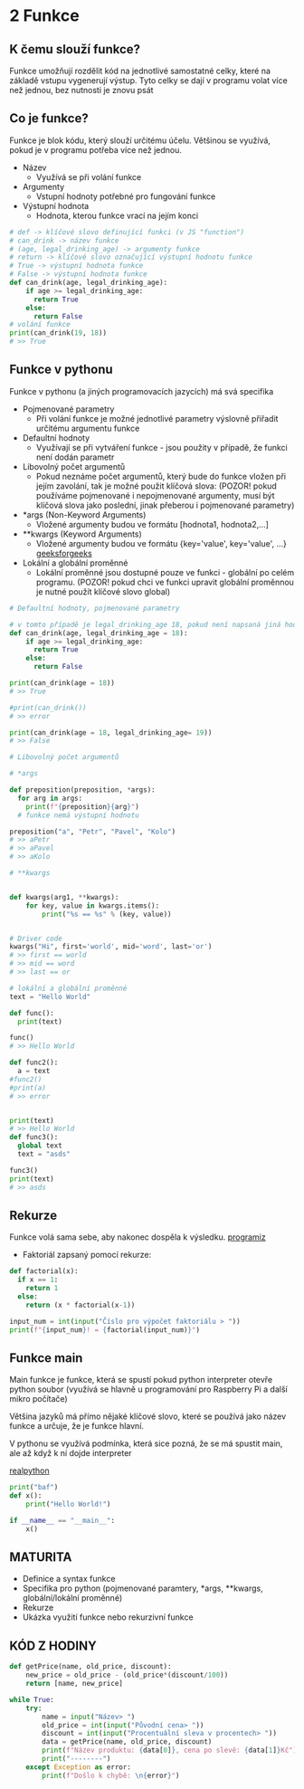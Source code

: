 # 2 Funkce

## K čemu slouží funkce?
Funkce umožňují rozdělit kód na jednotlivé samostatné celky, které na základě vstupu vygenerují výstup.
Tyto celky se dají v programu volat více než jednou, bez nutnosti je znovu psát

## Co je funkce?
Funkce je blok kódu, který slouží určitému účelu. Většinou se využívá, pokud je v programu potřeba více než jednou.
- Název
	- Využívá se při volání funkce
- Argumenty
	- Vstupní hodnoty potřebné pro fungování funkce
- Výstupní hodnota
	- Hodnota, kterou funkce vrací na jejím konci
```python
# def -> klíčové slovo definující funkci (v JS "function")
# can_drink -> název funkce
# (age, legal_drinking_age) -> argumenty funkce
# return -> klíčové slovo označující výstupní hodnotu funkce
# True -> výstupní hodnota funkce
# False -> výstupní hodnota funkce
def can_drink(age, legal_drinking_age):
    if age >= legal_drinking_age:
      return True
    else:
      return False
# volání funkce
print(can_drink(19, 18))
# >> True
```
## Funkce v pythonu
Funkce v pythonu (a jiných programovacích jazycích) má svá specifika
- Pojmenované parametry
	- Při volání funkce je možné jednotlivé parametry výslovně přiřadit určitému argumentu funkce
- Defaultní hodnoty
	- Využívají se při vytváření funkce - jsou použity v případě, že funkci není dodán parametr
- Libovolný počet argumentů
	- Pokud neznáme počet argumentů, který bude do funkce vložen při jejím zavolání, tak je možné použit klíčová slova: (POZOR! pokud používáme pojmenované i nepojmenované argumenty, musí být klíčová slova jako poslední, jinak přeberou i pojmenované parametry)
- \*args (Non-Keyword Arguments)
	- Vložené argumenty budou ve formátu \[hodnota1, hodnota2,...\]
- \*\*kwargs (Keyword Arguments)
	- Vložené argumenty budou ve formátu {key='value', key='value', ...} [geeksforgeeks](https://www.geeksforgeeks.org/args-kwargs-python/)
- Lokální a globální proměnné
	- Lokální proměnné jsou dostupné pouze ve funkci - globální po celém programu. (POZOR! pokud chci ve funkci upravit globální proměnnou je nutné použít klíčové slovo global)

```python
# Defaultní hodnoty, pojmenované parametry

# v tomto případě je legal_drinking_age 18, pokud není napsaná jiná hodnota
def can_drink(age, legal_drinking_age = 18):
    if age >= legal_drinking_age:
      return True
    else:
      return False

print(can_drink(age = 18))
# >> True

#print(can_drink())
# >> error

print(can_drink(age = 18, legal_drinking_age= 19))
# >> False
```

```python
# Libovolný počet argumentů

# *args

def preposition(preposition, *args):
  for arg in args:
    print(f"{preposition}{arg}")
  # funkce nemá výstupní hodnotu

preposition("a", "Petr", "Pavel", "Kolo")
# >> aPetr
# >> aPavel
# >> aKolo

# **kwargs


def kwargs(arg1, **kwargs):
    for key, value in kwargs.items():
        print("%s == %s" % (key, value))


# Driver code
kwargs("Hi", first='world', mid='word', last='or')
# >> first == world
# >> mid == word
# >> last == or
```

```python
# lokální a globální proměnné
text = "Hello World"

def func():
  print(text)

func()
# >> Hello World

def func2():
  a = text
#func2()
#print(a)
# >> error


print(text)
# >> Hello World
def func3():
  global text
  text = "asds"

func3()
print(text)
# >> asds
```
## Rekurze
Funkce volá sama sebe, aby nakonec dospěla k výsledku. [programiz](https://www.programiz.com/python-programming/recursion)
- Faktoriál zapsaný pomocí rekurze:
```python
def factorial(x):
  if x == 1:
    return 1
  else:
    return (x * factorial(x-1))

input_num = int(input("Číslo pro výpočet faktoriálu > "))
print(f"{input_num}! = {factorial(input_num)}")
```
## Funkce main
Main funkce je funkce, která se spustí pokud python interpreter otevře python soubor (využívá se hlavně u programování pro Raspberry Pi a další mikro počítače)

Většina jazyků má přímo nějaké klíčové slovo, které se používá jako název funkce a určuje, že je funkce hlavní.

V pythonu se využívá podmínka, která sice pozná, že se má spustit main, ale až když k ní dojde interpreter

[realpython](https://realpython.com/python-main-function/)

```python
print("baf")
def x():
    print("Hello World!")

if __name__ == "__main__":
    x()
```
## MATURITA
-   Definice a syntax funkce
-   Specifika pro python (pojmenované paramtery, \*args, \*\*kwargs, globální/lokální proměnné)
-   Rekurze
-   Ukázka využití funkce nebo rekurzivní funkce

## KÓD Z HODINY
```python
def getPrice(name, old_price, discount):
    new_price = old_price - (old_price*(discount/100))
    return [name, new_price]

while True:
    try:
        name = input("Název> ")
        old_price = int(input("Původní cena> "))
        discount = int(input("Procentuální sleva v procentech> "))
        data = getPrice(name, old_price, discount)
        print(f"Název produktu: {data[0]}, cena po slevě: {data[1]}Kč")
        print("--------")
    except Exception as error:
        print(f"Došlo k chybě: \n{error}")
```